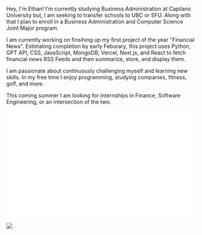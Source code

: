 Hey, I'm Ethan! I'm currently studying Business Administration at Capilano University but, I am seeking to transfer schools to UBC or SFU. Along with that I plan to enroll in a Business Administration and Computer Science Joint Major program.

I am currently working on finsihing up my first project of the year "Financial News". Estimating completion by early Feburary, this project uses Python, GPT API, CSS, JavaScript, MongoDB, Vercel, Next.js, and React to fetch financial news RSS Feeds and then summarize, store, and display them.

I am passionate about continuously challenging myself and learning new skills. In my free time I enjoy programming, studying companies, fitness, golf, and more.

This coming summer I am looking for internships in Finance, Software Engineering, or an intersection of the two.

![](https://raw.githubusercontent.com/EthanCratchley/github-stats/master/generated/overview.svg#gh-dark-mode-only)
![](https://raw.githubusercontent.com/username/github-stats/master/generated/languages.svg#gh-dark-mode-only)
